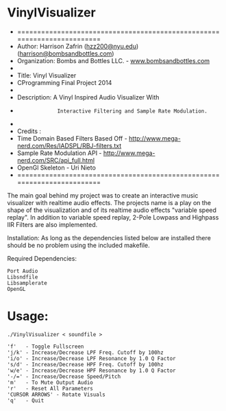 VinylVisualizer
===============

* ========================================================================
*   Author:  Harrison Zafrin (hzz200@nyu.edu)(harrison@bombsandbottles.com)
*   Organization:  Bombs and Bottles LLC. - www.bombsandbottles.com
*
*   Title: Vinyl Visualizer
*   CProgramming Final Project 2014
*
*   Description:  A Vinyl Inspired Audio Visualizer With 
*                  Interactive Filtering and Sample Rate Modulation.
*
*   Credits : 
*   Time Domain Based Filters Based Off - http://www.mega-nerd.com/Res/IADSPL/RBJ-filters.txt
*   Sample Rate Modulation API - http://www.mega-nerd.com/SRC/api_full.html
*	 OpenGl Skeleton - Uri Nieto
* ========================================================================

The main goal behind my project was to create an interactive music visualizer with realtime audio effects. The projects name is a play on the shape of the visualization and of its realtime audio effects "variable speed replay". In addition to variable speed replay, 2-Pole Lowpass and Highpass IIR Filters are also implemented.

Installation:
As long as the dependencies listed below are installed there should be no problem using the included makefile.

Required Dependencies:

	Port Audio
	Libsndfile
	Libsamplerate
	OpenGL

Usage:  
====== 
	./VinylVisualizer < soundfile > 

	'f'   - Toggle Fullscreen 
	'j/k' - Increase/Decrease LPF Freq. Cutoff by 100hz 
	'i/o' - Increase/Decrease LPF Resonance by 1.0 Q Factor 
	's/d' - Increase/Decrease HPF Freq. Cutoff by 100hz 
	'w/e' - Increase/Decrease HPF Resonance by 1.0 Q Factor 
	'-/=' - Increase/Decrease Speed/Pitch 
	'm'   - To Mute Output Audio 
	'r'   - Reset All Parameters 
	'CURSOR ARROWS' - Rotate Visuals 
	'q'   - Quit 
